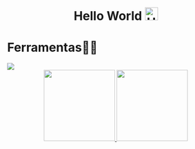 <h1 align="center"> Hello World 
  <img src="https://raw.githubusercontent.com/Tarikul-Islam-Anik/Animated-Fluent-Emojis/master/Emojis/Hand%20gestures/Hand%20with%20Fingers%20Splayed%20Light%20Skin%20Tone.png" 
    alt="Hand with Fingers Splayed Light Skin Tone" 
    width="30" 
    height="30" />
</h1>
<h1>Ferramentas👨‍💻</h1>
   <img src="https://skillicons.dev/icons?i=html,css,js,react,git,nodejs&theme=dark" />

 <br> 

 <div align="center" >
  <a href="https://github.com/alexgeracatech">
    <img height="165em" src="https://github-readme-stats.vercel.app/api?username=alexgeracaotech&show_icons=true&theme=radical"/>
    <img height="165em" src="https://github-readme-stats.vercel.app/api/top-langs/?username=alexgeracaotech&layout=compact&theme=radical"/>
  </a>

